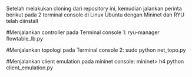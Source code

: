 Setelah melakukan cloning dari repository ini, kemudian jalankan perinta berikut pada 2 terminal console di Linux Ubuntu dengan Mininet dan RYU telah diinstall

#Menjalankan controller pada Terminal console 1:
ryu-manager flowtable_lb.py

#Menjalankan topologi pada Terminal console 2: 
sudo python net_topo.py

#Menjalankan client emulation pada mininet console:
mininet> h4 python client_emulation.py
